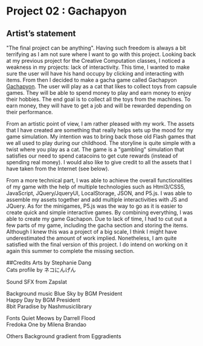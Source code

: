 # Project 02 : Gachapyon <br/>
## Artist’s statement
"The final project can be anything". Having such freedom is always a bit terrifying as I am not sure where I want to go with this project.
Looking back at my previous project for the Creative Computation classes, I noticed a weakness in my projects: lack of interactivity.
This time, I wanted to make sure the user will have his hand occupy by clicking and interacting with items. From then I decided to make a gacha game called Gachapyon [Gachapyon](https://stphnied.github.io/cart263/projects/project-02/final/). The user will play as a cat that likes to collect toys from capsule games. They will be able to spend money to play and earn money to enjoy their hobbies. The end goal is to collect all
the toys from the machines. To earn money, they will have to get a job and  will be rewarded depending on their performance.

From an artistic point of view, I am rather pleased with my work. The assets that I have created are something that really helps sets up the mood for my game simulation. My intention was to bring back those old Flash games that we all used to play during our childhood. The storyline is quite simple with a twist where you play as a cat. The game is a "gambling" simulation that satisfies our need to spend catacoins to get cute rewards (instead of spending real money). I would also like to give credit to all the assets that I have taken from the Internet (see below).  

From a more technical part, I was able to achieve the overall functionalities of my game with the help of multiple technologies such as 
Html3/CSS5, JavaScript, JQuery/JqueryUI, LocalStorage, JSON, and P5.js. I was able to assemble my assets together and add multiple interactivities with JS and JQuery. As for the minigames, P5.js was the way to go as it is easier to create quick and simple interactive games.
By combining everything, I was able to create my game Gachapon. Due to lack of time,  I had to cut out a few parts of my game, including the gacha section and storing the items. Although I knew this was a project of a big scale, I think I might have underestimated the amount of work implied. Nonetheless, I am quite satisfied with the final version of this project. I do intend on working on it again this summer to complete the missing section. 

##Credits
Arts by Stephanie Dang <br/>
Cats profile  by ネコにんげん <br/>

Sound
SFX from Zapslat <br/>

Background music
Blue Sky by BGM President <br/>
Happy Day by BGM President <br/>
8bit Paradise by Nashmusiclibrary <br/>

Fonts
Quiet Meows by Darrell Flood<br/>
Fredoka One by Milena Brandao<br/>

Others
Background gradient from Eggradients<br/>
